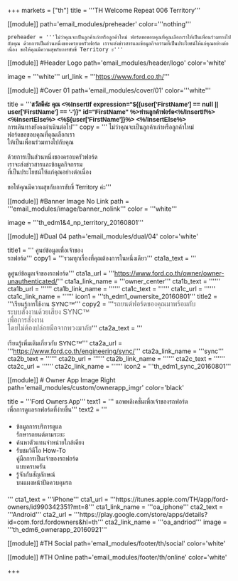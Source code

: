 +++
markets = ["th"]
title = '''TH Welcome Repeat 006 Territory'''

[[module]]
path='email_modules/preheader'
color='''nothing'''

    preheader = '''ไม่ว่าคุณจะเป็นลูกค้าเก่าหรือลูกค้าใหม่ ฟอร์ดขอขอบคุณที่คุณเลือกเราให้เป็นเพื่อนร่วมทางไปกับคุณ ด้วยการเป็นส่วนหนึ่งของครอบครัวฟอร์ด เราจะส่งข่าวสารและข้อมูลกิจกรรมที่เป็นประโยชน์ให้แก่คุณอย่างต่อเนื่อง ขอให้คุณมีความสุขกับการขับขี่ Territory ะ'''
    
[[module]] #Header Logo
path='email_modules/header/logo'
color='white'

  image = '''white'''
  url_link = '''https://www.ford.co.th/'''

[[module]] #Cover 01
path='email_modules/cover/01'
color='''white'''
 
  title = '''<span style="font-family:Tahoma, Verdana, Sans-serif"><strong>สวัสดีค่ะ คุณ <%InsertIf expression="${(user['FirstName'] == null || user['FirstName'] == '-')}" id="FirstName" %>ท่านลูกค้าฟอร์ด<%/InsertIf%> <%InsertElse%> <%${user['FirstName']}%> <%/InsertElse%></strong><br />การเดินทางยังคงดำเนินต่อไป</span>'''
  copy = '''<span style="font-family:Tahoma, Verdana, Sans-serif">
<span style=" white-space:nowrap;">ไม่ว่าคุณจะเป็นลูกค้าเก่าหรือลูกค้าใหม่</span> <br />
            <span style=" white-space:nowrap;">ฟอร์ดขอขอบคุณที่คุณเลือกเรา</span> <br />
            <span style=" white-space:nowrap;">ให้เป็นเพื่อนร่วมทางไปกับคุณ </span>
<br /><br />
<span style=" white-space:nowrap;">ด้วยการเป็นส่วนหนึ่งของครอบครัวฟอร์ด</span> <br />
<span style=" white-space:nowrap;">เราจะส่งข่าวสารและข้อมูลกิจกรรม</span> <br />
<span style=" white-space:nowrap;">ที่เป็นประโยชน์ให้แก่คุณอย่างต่อเนื่อง</span> 
<br /><br />
<span style=" white-space:nowrap;">ขอให้คุณมีความสุข</span>กับการ<span style=" white-space:nowrap;">ขับขี่ Territory ค่ะ</span></span>'''

[[module]] #Banner Image No Link
path = '''email_modules/image/banner_nolink'''
color = '''white'''

  image = '''th_edm1&4_np_territory_20160801'''

[[module]] #Dual 04
path='email_modules/dual/04'
color='white'

title1 = ''' <span style="font-family:Tahoma, Verdana, Sans-serif">ศูนย์ข้อมูลเพื่อเจ้าของ</span><br />
              <span style="font-family:Tahoma, Verdana, Sans-serif">รถฟอร์ด</span>'''
  copy1 = '''<span style="font-family:Tahoma, Verdana, Sans-serif"><span style=" white-space:nowrap;">รวมทุกเรื่องที่คุณต้องการในหนึ่งเดียว</span></span>'''
  cta1a_text = '''<span style="font-family:Tahoma, Verdana, Sans-serif"><br /><br />ดูศูนย์ข้อมูลเจ้าของรถฟอร์ด</span>'''
  cta1a_url = '''https://www.ford.co.th/owner/owner-unauthenticated/'''
  cta1a_link_name = '''owner_center'''
  cta1b_text = ''''''
  cta1b_url = ''''''
  cta1b_link_name = ''''''
  cta1c_text = ''''''
  cta1c_url = ''''''
  cta1c_link_name = ''''''
  icon1 = '''th_edm1_ownersite_20160801'''
  title2 = '''<span style="font-family:Tahoma, Verdana, Sans-serif">เรียนรู้การใช้งาน SYNC&trade;</span>'''
  copy2 = '''<span style="font-family:Tahoma, Verdana, Sans-serif"><span style="color:#616161; font-size:16px">รถยนต์ฟอร์ดของคุณมาพร้อมกับ<br />ระบบสั่งงานด้วยเสียง SYNC&trade;<br />เพื่อการสั่งงาน<br />โดยไม่ต้องปล่อยมือจากพวงมาลัย</span></span>'''
  cta2a_text = '''<span style="font-family:Tahoma, Verdana, Sans-serif"><br /><br />เรียนรู้เพิ่มเติมเกี่ยวกับ SYNC&trade;</span>'''
  cta2a_url = '''https://www.ford.co.th/engineering/sync/'''
  cta2a_link_name = '''sync'''
  cta2b_text = ''''''
  cta2b_url = ''''''
  cta2b_link_name = ''''''
  cta2c_text = ''''''
  cta2c_url = ''''''
  cta2c_link_name = ''''''
  icon2 = '''th_edm1_sync_20160801'''
 
[[module]] # Owner App Image Right
path='email_modules/custom/ownerapp_imgr'
color='black'

title = '''<span style="font-family:Tahoma, Verdana, Sans-serif">Ford Owners App</span>'''
text1 = '''<span style="font-family:Tahoma, Verdana, Sans-serif">
<span style=" white-space:nowrap;">แอพพลิเคชั่นเพื่อเจ้าของรถฟอร์ด</span><br> 
<span style=" white-space:nowrap;">เพื่อการดูแลรถฟอร์ดที่ง่ายขึ้น</span></span>'''
text2 = '''<span style="font-family:Tahoma, Verdana, Sans-serif; font-Size: 14px">
<ul style="margin: 20px; padding: 0;">
<li><span style=" white-space:nowrap;">ข้อมูลการบริการดูแล<br>รักษารถยนต์ตามระยะ</span></li>
<li><span style=" white-space:nowrap;">ค้นหาตัวแทนจำหน่ายใกล้เคียง</span></li>
<li><span style=" white-space:nowrap;">รับชมวิดีโอ How-To <br>คู่มือการเป็นเจ้าของรถฟอร์ด<br>แบบครบครัน</span></li>
<li><span style=" white-space:nowrap;">รู้จักกับสัญลักษณ์<br>บนแผงหน้าปัดควบคุมรถ</span></li>
</ul>
</span>'''
  cta1_text = '''iPhone'''
  cta1_url = '''https://itunes.apple.com/TH/app/ford-owners/id990342351?mt=8'''
  cta1_link_name = '''oa_iphone'''
  cta2_text = '''Android'''
  cta2_url = '''https://play.google.com/store/apps/details?id=com.ford.fordowners&hl=th'''
  cta2_link_name = '''oa_andriod'''
  image = '''th_edm6_ownerapp_20160921'''

[[module]] #TH Social
path='email_modules/footer/th/social'
color='white'

[[module]] #TH Online
path='email_modules/footer/th/online'
color='white'

+++